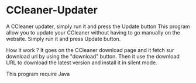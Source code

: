 # CCleaner-Updater

A CCleaner updater, simply run it and press the Update button
This program allow you to update your CCleaner without having to go manually on the website.
Simply run it and press Update button.

How it work ?
It goes on the CCleaner download page and it fetch sur download url by using the "download" button.
Then it use the download URL to download the latest version and install it in silent mode.

This program require Java

